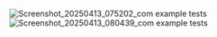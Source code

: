![Screenshot_20250413_075202_com example tests](https://github.com/user-attachments/assets/3dc317a8-a247-4e5f-9f6f-d3ac4786cb92)
![Screenshot_20250413_080439_com example tests](https://github.com/user-attachments/assets/bbf969cd-06e4-4116-9aeb-2283eff4c197)
